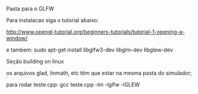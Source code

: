 Pasta para o GLFW



Para instalacao siga o tutorial abaixo:

http://www.opengl-tutorial.org/beginners-tutorials/tutorial-1-opening-a-window/

e tambem: sudo apt-get install libglfw3-dev libglm-dev libglew-dev

Seção building on linux

os arquivos glad, linmath, etc têm que estar na mesma pasta do simulador;


para rodar teste.cpp: gcc teste.cpp -lm -lglfw -lGLEW
